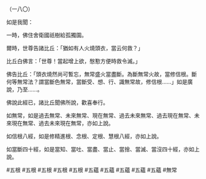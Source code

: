 （一八〇）

如是我聞：

一時，佛住舍衛國祇樹給孤獨園。

爾時，世尊告諸比丘：「猶如有人火燒頭衣，當云何救？」

比丘白佛言：「世尊！當起增上欲，慇懃方便時救令滅。」

佛告比丘：「頭衣燒然尚可暫忘，無常盛火當盡斷。為斷無常火故，當修信根。斷何等無常法？謂當斷色無常，當斷受、想、行、識無常故，修信根……」如是廣說，乃至……。

佛說此經已，諸比丘聞佛所說，歡喜奉行。

如無常，如是過去無常、未來無常、現在無常、過去未來無常、過去現在無常、未來現在無常、過去未來現在無常，亦如上說。

如信根八經，如是修精進根、念根、定根、慧根八經，亦如上說。

如當斷四十經，如是當知、當吐、當盡、當止、當捨、當滅、當沒四十經，亦如上說。



#五根
#五根
#五根
#五根
#五根
#五蘊
#五蘊
#五蘊
#五蘊
#五蘊
#無常
